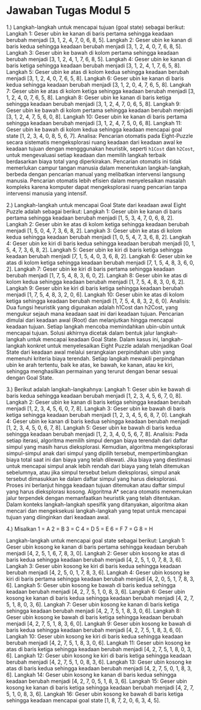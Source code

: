 # Jawaban Tugas Modul 5


1.) Langkah-langkah untuk mencapai tujuan (goal state) sebagai berikut:
Langkah 1: Geser ubin ke kanan di baris pertama sehingga keadaan berubah menjadi [3, 1, 2, 4, 7, 0, 6, 8, 5].
Langkah 2: Geser ubin ke kanan di baris kedua sehingga keadaan berubah menjadi [3, 1, 2, 4, 0, 7, 6, 8, 5].
Langkah 3: Geser ubin ke bawah di kolom pertama sehingga keadaan berubah menjadi [3, 1, 2, 4, 1, 7, 6, 8, 5].
Langkah 4: Geser ubin ke kanan di baris ketiga sehingga keadaan berubah menjadi [3, 1, 2, 4, 1, 7, 6, 5, 8].
Langkah 5: Geser ubin ke atas di kolom kedua sehingga keadaan berubah menjadi [3, 1, 2, 4, 0, 7, 6, 5, 8].
Langkah 6: Geser ubin ke kanan di baris kedua sehingga keadaan berubah menjadi [3, 1, 2, 0, 4, 7, 6, 5, 8].
Langkah 7: Geser ubin ke atas di kolom ketiga sehingga keadaan berubah menjadi [3, 1, 2, 4, 0, 7, 6, 5, 8].
Langkah 8: Geser ubin ke kanan di baris ketiga sehingga keadaan berubah menjadi [3, 1, 2, 4, 7, 0, 6, 5, 8].
Langkah 9: Geser ubin ke bawah di kolom pertama sehingga keadaan berubah menjadi [3, 1, 2, 4, 7, 5, 6, 0, 8].
Langkah 10: Geser ubin ke kanan di baris pertama sehingga keadaan berubah menjadi [3, 1, 2, 4, 7, 5, 0, 6, 8].
Langkah 11: Geser ubin ke bawah di kolom kedua sehingga keadaan mencapai goal state [1, 2, 3, 4, 0, 8, 5, 6, 7].
Analisa:
Pencarian otomatis pada Eight-Puzzle secara sistematis mengeksplorasi ruang keadaan dari keadaan awal ke keadaan tujuan dengan mengggunakan heuristik, seperti `h1Cost` dan `h2Cost`, untuk mengevaluasi setiap keadaan dan memilih langkah terbaik berdasarkan biaya total yang diperkirakan. Pencarian otomatis ini tidak memerlukan campur tangan manusia dalam menentukan langkah-langkah, berbeda dengan pencarian manual yang melibatkan intervensi langsung manusia. Pencarian otomatis lebih efisien dalam menyelesaikan masalah kompleks karena komputer dapat mengeksplorasi ruang pencarian tanpa intervensi manusia yang intensif.

2.) Langkah-langkah untuk mencapai Goal State dari keadaan awal Eight Puzzle adalah sebagai berikut:
Langkah 1: Geser ubin ke kanan di baris pertama sehingga keadaan berubah menjadi [1, 5, 3, 4, 7, 0, 6, 8, 2].
Langkah 2: Geser ubin ke atas di kolom ketiga sehingga keadaan berubah menjadi [1, 5, 0, 4, 7, 3, 6, 8, 2].
Langkah 3: Geser ubin ke atas di kolom kedua sehingga keadaan berubah menjadi [1, 0, 5, 4, 7, 3, 6, 8, 2].
Langkah 4: Geser ubin ke kiri di baris kedua sehingga keadaan berubah menjadi [0, 1, 5, 4, 7, 3, 6, 8, 2].
Langkah 5: Geser ubin ke kiri di baris ketiga sehingga keadaan berubah menjadi [7, 1, 5, 4, 0, 3, 6, 8, 2].
Langkah 6: Geser ubin ke atas di kolom ketiga sehingga keadaan berubah menjadi [7, 1, 5, 4, 8, 3, 6, 0, 2].
Langkah 7: Geser ubin ke kiri di baris pertama sehingga keadaan berubah menjadi [1, 7, 5, 4, 8, 3, 6, 0, 2].
Langkah 8: Geser ubin ke atas di kolom kedua sehingga keadaan berubah menjadi [1, 7, 5, 4, 8, 3, 0, 6, 2].
Langkah 9: Geser ubin ke kiri di baris ketiga sehingga keadaan berubah menjadi [1, 7, 5, 4, 8, 3, 2, 0, 6].
Langkah 10: Geser ubin ke atas di kolom ketiga sehingga keadaan berubah menjadi [1, 7, 5, 4, 8, 3, 2, 6, 0].
Analisis:
Dua fungsi heuristik yang digunakan adalah h1Cost dan h2Cost, yang mengukur sejauh mana keadaan saat ini dari keadaan tujuan. Pencarian dimulai dari keadaan awal (Root) dan melanjutkan hingga mencapai keadaan tujuan. Setiap langkah mencoba memindahkan ubin-ubin untuk mencapai tujuan. Solusi akhirnya dicetak dalam bentuk jalur langkah-langkah untuk mencapai keadaan Goal State.  Dalam kasus ini, langkah-langkah konkret untuk menyelesaikan Eight Puzzle adalah menjadikan Goal State dari keadaan awal melalui serangkaian perpindahan ubin yang memenuhi kriteria biaya terendah. Setiap langkah mewakili perpindahan ubin ke arah tertentu, baik ke atas, ke bawah, ke kanan, atau ke kiri, sehingga menghasilkan permainan yang terurut dengan benar sesuai dengan Goal State.

3.) Berikut adalah langkah-langkahnya:
Langkah 1: Geser ubin ke bawah di baris kedua sehingga keadaan berubah menjadi [1, 2, 3, 4, 5, 6, 7, 0, 8].
Langkah 2: Geser ubin ke kanan di baris ketiga sehingga keadaan berubah menjadi [1, 2, 3, 4, 5, 6, 0, 7, 8].
Langkah 3: Geser ubin ke bawah di baris ketiga sehingga keadaan berubah menjadi [1, 2, 3, 4, 5, 6, 8, 7, 0].
Langkah 4: Geser ubin ke kanan di baris kedua sehingga keadaan berubah menjadi [1, 2, 3, 4, 5, 0, 6, 7, 8].
Langkah 5: Geser ubin ke bawah di baris kedua sehingga keadaan berubah menjadi [1, 2, 3, 4, 0, 5, 6, 7, 8].
Analisis:
Pada setiap iterasi, algoritma memilih simpul dengan biaya terendah dari daftar simpul yang masih harus dieksplorasi. Kemudian, algoritma mengeksplorasi simpul-simpul anak dari simpul yang dipilih tersebut, mempertimbangkan biaya total saat ini dan biaya yang telah dilewati. Jika biaya yang diestimasi untuk mencapai simpul anak lebih rendah dari biaya yang telah ditemukan sebelumnya, atau jika simpul tersebut belum dieksplorasi, simpul anak tersebut dimasukkan ke dalam daftar simpul yang harus dieksplorasi. Proses ini berlanjut hingga keadaan tujuan ditemukan atau daftar simpul yang harus dieksplorasi kosong. Algoritma A* secara otomatis menemukan jalur terpendek dengan memanfaatkan heuristik yang telah ditentukan. Dalam konteks langkah-langkah spesifik yang ditanyakan, algoritma akan mencari dan mengeksekusi langkah-langkah yang tepat untuk mencapai tujuan yang diinginkan dari keadaan awal.

4.) 
Misalkan
1 = A
2 = B
3 = C
4 = D
5 = E
6 = F
7 = G
8 = H

Langkah-langkah untuk mencapai goal state sebagai berikut:
Langkah 1: Geser ubin kosong ke kanan di baris pertama sehingga keadaan berubah menjadi [4, 2, 5, 1, 6, 7, 8, 3, 0].
Langkah 2: Geser ubin kosong ke atas di baris kedua sehingga keadaan berubah menjadi [4, 2, 5, 1, 0, 7, 8, 3, 6].
Langkah 3: Geser ubin kosong ke kiri di baris kedua sehingga keadaan berubah menjadi [4, 2, 5, 0, 1, 7, 8, 3, 6].
Langkah 4: Geser ubin kosong ke kiri di baris pertama sehingga keadaan berubah menjadi [4, 2, 0, 5, 1, 7, 8, 3, 6].
Langkah 5: Geser ubin kosong ke bawah di baris kedua sehingga keadaan berubah menjadi [4, 2, 7, 5, 1, 0, 8, 3, 6].
Langkah 6: Geser ubin kosong ke kanan di baris kedua sehingga keadaan berubah menjadi [4, 2, 7, 5, 1, 8, 0, 3, 6].
Langkah 7: Geser ubin kosong ke kanan di baris ketiga sehingga keadaan berubah menjadi [4, 2, 7, 5, 1, 8, 3, 0, 6].
Langkah 8: Geser ubin kosong ke bawah di baris ketiga sehingga keadaan berubah menjadi [4, 2, 7, 5, 1, 8, 3, 6, 0].
Langkah 9: Geser ubin kosong ke bawah di baris kedua sehingga keadaan berubah menjadi [4, 2, 7, 5, 1, 8, 3, 6, 0].
Langkah 10: Geser ubin kosong ke kiri di baris kedua sehingga keadaan berubah menjadi [4, 2, 7, 5, 1, 8, 3, 0, 6].
Langkah 11: Geser ubin kosong ke atas di baris ketiga sehingga keadaan berubah menjadi [4, 2, 7, 5, 1, 8, 0, 3, 6].
Langkah 12: Geser ubin kosong ke kiri di baris ketiga sehingga keadaan berubah menjadi [4, 2, 7, 5, 1, 0, 8, 3, 6].
Langkah 13: Geser ubin kosong ke atas di baris kedua sehingga keadaan berubah menjadi [4, 2, 7, 5, 0, 1, 8, 3, 6].
Langkah 14: Geser ubin kosong ke kanan di baris kedua sehingga keadaan berubah menjadi [4, 2, 7, 0, 5, 1, 8, 3, 6].
Langkah 15: Geser ubin kosong ke kanan di baris ketiga sehingga keadaan berubah menjadi [4, 2, 7, 5, 1, 0, 8, 3, 6].
Langkah 16: Geser ubin kosong ke bawah di baris ketiga sehingga keadaan mencapai goal state [1, 8, 7, 2, 0, 6, 3, 4, 5].
